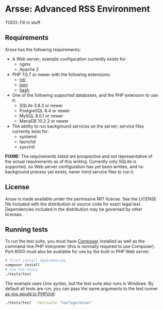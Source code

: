 Arsse: Advanced RSS Environment
===============================

TODO: Fill in stuff

Requirements
------------

Arsse has the following requirements:

- A Web server; example configuration currently exists for:
    - nginx
    - Apache 2
- PHP 7.0.7 or newer with the following extensions:
    - [intl](http://php.net/manual/en/book.intl.php)
    - [json](http://php.net/manual/en/book.json.php)
    - [hash](http://php.net/manual/en/book.hash.php)
- One of the following supported databases, and the PHP extension to use it:
    - SQLite 3.8.3 or newer
    - PostgreSQL 8.4 or newer
    - MySQL 8.0.1 or newer
    - MariaDB 10.2.2 or newer
- The ability to run background services on the server; service files currently exist for:
    - systemd
    - launchd
    - sysvinit

**FIXME:** The requirements listed are prospective and not representative of the actual requirements as of this writing. Currently only SQLite is supported, no Web server configuration has yet been written, and no background process yet exists, never mind service files to run it.

License
-------

Arsse is made available under the permissive MIT license.  See the LICENSE file included with the distribution or source code for exact legal text. Dependencies included in the distribution may be governed by other licenses.

Running tests
-------------

To run the test suite, you must have [Composer](https://getcomposer.org/) installed as well as the command-line PHP interpreter (this is normally required to use Composer). Port 8000 must also be available for use by the built-in PHP Web server.

``` sh
# first install dependencies
composer install
# run the tests
./tests/test
```

The example uses Unix syntax, but the test suite also runs in Windows. By default all tests are run; you can pass the same arguments to the test runner [as you would to PHPUnit](https://phpunit.de/manual/current/en/textui.html#textui.clioptions):

``` sh
./tests/test --testsuite "Configuration"
```

